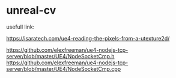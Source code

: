 # unreal-cv

usefull link:

https://isaratech.com/ue4-reading-the-pixels-from-a-utexture2d/

https://github.com/elexfreeman/ue4-nodejs-tcp-server/blob/master/UE4/NodeSocketCmp.h
https://github.com/elexfreeman/ue4-nodejs-tcp-server/blob/master/UE4/NodeSocketCmp.cpp


